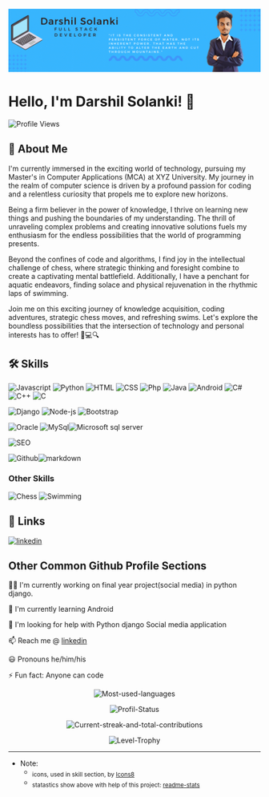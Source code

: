
![Logo](https://github.com/Darshil-Solanki/Darshil-Solanki/blob/main/assets/MyBanner.gif)


# Hello, I'm Darshil Solanki! :wave:
![Profile Views](https://komarev.com/ghpvc/?username=darshil-solanki&style=for-the-badge)

## :rocket: About Me
I'm currently immersed in the exciting world of technology, pursuing my Master's in Computer Applications (MCA) at XYZ University. My journey in the realm of computer science is driven by a profound passion for coding and a relentless curiosity that propels me to explore new horizons.

Being a firm believer in the power of knowledge, I thrive on learning new things and pushing the boundaries of my understanding. The thrill of unraveling complex problems and creating innovative solutions fuels my enthusiasm for the endless possibilities that the world of programming presents.

Beyond the confines of code and algorithms, I find joy in the intellectual challenge of chess, where strategic thinking and foresight combine to create a captivating mental battlefield. Additionally, I have a penchant for aquatic endeavors, finding solace and physical rejuvenation in the rhythmic laps of swimming.

Join me on this exciting journey of knowledge acquisition, coding adventures, strategic chess moves, and refreshing swims. Let's explore the boundless possibilities that the intersection of technology and personal interests has to offer! :rocket::computer::mag:

## :hammer_and_wrench: Skills
![Javascript](https://img.icons8.com/fluency/48/null/javascript.png) ![Python](https://img.icons8.com/fluency/48/null/python.png) ![HTML](https://img.icons8.com/fluency/48/null/html-5.png) ![CSS](https://img.icons8.com/fluency/48/null/css3.png) ![Php](https://img.icons8.com/fluency/48/null/php.png) ![Java](https://img.icons8.com/color/48/null/java-coffee-cup-logo.png) ![Android](https://img.icons8.com/color/48/null/android-studio.png) ![C#](https://img.icons8.com/color/48/null/c-sharp-logo-2.png) ![C++](https://img.icons8.com/fluency/48/null/c-plus-plus-logo.png) ![C](https://img.icons8.com/fluency/48/null/c-programming.png) 
 
![Django](https://img.icons8.com/color/48/django.png) ![Node-js](https://img.icons8.com/fluency/48/null/node-js.png) ![Bootstrap](https://img.icons8.com/color/48/null/bootstrap.png)

![Oracle](https://img.icons8.com/color/48/null/oracle-logo.png) ![MySql](https://img.icons8.com/fluency/48/null/mysql-logo.png)![Microsoft sql server](https://img.icons8.com/color/48/null/microsoft-sql-server.png)

![SEO](https://img.icons8.com/external-flaticons-lineal-color-flat-icons/64/null/external-seo-marketing-agency-flaticons-lineal-color-flat-icons-4.png)

![Github](https://img.icons8.com/color/48/null/github.png)![markdown](https://img.icons8.com/fluency/48/null/markdown.png)
### Other Skills
![Chess](https://img.icons8.com/color/48/null/chess-com.png) ![Swimming](https://img.icons8.com/external-flaticons-flat-flat-icons/64/null/external-swimming-lifestyles-flaticons-flat-flat-icons.png)

## :link: Links
[![linkedin](https://img.shields.io/badge/linkedin-0A66C2?style=for-the-badge&logo=linkedin&logoColor=white)](https://www.linkedin.com/in/darshil-solanki/)



## Other Common Github Profile Sections
:man_technologist: I'm currently working on final year project(social media) in python django.

:brain: I'm currently learning Android

:monocle_face: I'm looking for help with Python django Social media application

:mailbox: Reach me @  [linkedin](https://www.linkedin.com/in/darshil-solanki/)

:smiley: Pronouns he/him/his

:zap: Fun fact: Anyone can code

<p align="center"><picture>
  <source media="(prefers-color-scheme: dark)" srcset="https://github-readme-stats-ten-gilt.vercel.app/api/top-langs?username=Darshil-solanki&show_icons=true&locale=en&layout=compact&theme=onedark">
  <source media="(prefers-color-scheme: light)" srcset="https://github-readme-stats-ten-gilt.vercel.app/api/top-langs?username=Darshil-solanki&show_icons=true&locale=en&layout=compact">
  <img alt="Most-used-languages" src="https://github-readme-stats-ten-gilt.vercel.app/api/top-langs?username=Darshil-solanki&show_icons=true&locale=en&layout=compact">
</picture></p>

<p align="center"><picture>
  <source media="(prefers-color-scheme: dark)" srcset="https://github-readme-stats-ten-gilt.vercel.app/api?username=Darshil-Solanki&show_icons=true&locale=en&theme=onedark">
  <source media="(prefers-color-scheme: light)" srcset="https://github-readme-stats-ten-gilt.vercel.app/api?username=Darshil-Solanki&show_icons=true&locale=en">
  <img alt="Profil-Status" src="https://github-readme-stats-ten-gilt.vercel.app/api?username=Darshil-Solanki&show_icons=true&locale=en">
</picture></p>

<p align="center"><picture>
  <source media="(prefers-color-scheme: dark)" srcset="https://github-readme-streak-stats.herokuapp.com/?user=Darshil-Solanki&theme=onedark">
  <source media="(prefers-color-scheme: light)" srcset="https://github-readme-streak-stats.herokuapp.com/?user=Darshil-Solanki">
  <img alt="Current-streak-and-total-contributions" src="https://github-readme-streak-stats.herokuapp.com/?user=Darshil-Solanki">
</picture></p>

<p align="center"><picture>
  <source media="(prefers-color-scheme: dark)" srcset="https://github-profile-trophy.vercel.app/?username=Darshil-Solanki&theme=onedark">
  <source media="(prefers-color-scheme: light)" srcset="https://github-profile-trophy.vercel.app/?username=Darshil-Solanki">
  <img alt="Level-Trophy" src="https://github-profile-trophy.vercel.app/?username=Darshil-Solanki">
</picture></p>

---

- Note:
  - <sub>icons, used in skill section, by <a href="https://icons8.com" rel="nofollow">Icons8</a></sub>
  - <sub>statastics show above with help of this project: <a rel="nofollow" href="https://github.com/anuraghazra/github-readme-stats">readme-stats</a></sub>
